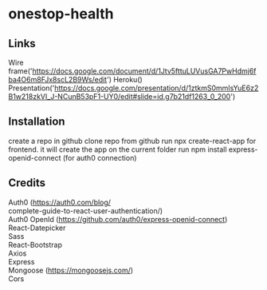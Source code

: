 # onestop-health

## Links
Wire frame('https://docs.google.com/document/d/1Jtv5fttuLUVusGA7PwHdmj6fba4O6m8FJx8scL2B9Ws/edit')
Heroku()
Presentation('https://docs.google.com/presentation/d/1ztkmS0mmIsYuE6z2B1w218zkVI_J-NCunB53pF1-UY0/edit#slide=id.g7b21df1263_0_200')

## Installation
 create a repo in github
 clone repo from github
 run npx create-react-app for frontend. it will create the app on the current folder
 run npm install express-openid-connect (for auth0 connection)


 ## Credits
 Auth0 (https://auth0.com/blog/ <br>
 complete-guide-to-react-user-authentication/) <br>
 Auth0 OpenId (https://github.com/auth0/express-openid-connect) <br>
 React-Datepicker <br>
 Sass <br>
 React-Bootstrap <br>
 Axios <br>
 Express <br>
 Mongoose (https://mongoosejs.com/) <br>
 Cors <br>
